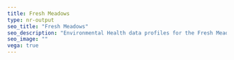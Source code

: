 ```yaml
---
title: Fresh Meadows
type: nr-output
seo_title: "Fresh Meadows"
seo_description: "Environmental Health data profiles for the Fresh Meadows neighborhood of NYC."
seo_image: ""
vega: true
---
```

